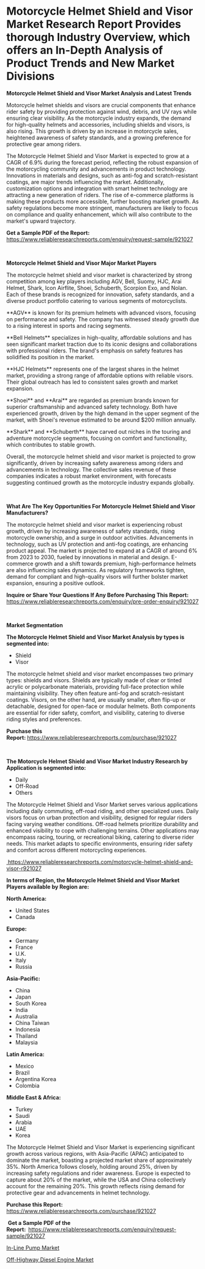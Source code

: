 <p><h1>Motorcycle Helmet Shield and Visor Market Research Report Provides thorough Industry Overview, which offers an In-Depth Analysis of Product Trends and New Market Divisions</h1></p><p><strong>Motorcycle Helmet Shield and Visor Market Analysis and Latest Trends</strong></p>
<p><p>Motorcycle helmet shields and visors are crucial components that enhance rider safety by providing protection against wind, debris, and UV rays while ensuring clear visibility. As the motorcycle industry expands, the demand for high-quality helmets and accessories, including shields and visors, is also rising. This growth is driven by an increase in motorcycle sales, heightened awareness of safety standards, and a growing preference for protective gear among riders.</p><p>The Motorcycle Helmet Shield and Visor Market is expected to grow at a CAGR of 6.9% during the forecast period, reflecting the robust expansion of the motorcycling community and advancements in product technology. Innovations in materials and designs, such as anti-fog and scratch-resistant coatings, are major trends influencing the market. Additionally, customization options and integration with smart helmet technology are attracting a new generation of riders. The rise of e-commerce platforms is making these products more accessible, further boosting market growth. As safety regulations become more stringent, manufacturers are likely to focus on compliance and quality enhancement, which will also contribute to the market's upward trajectory.</p></p>
<p><strong>Get a Sample PDF of the Report:&nbsp;</strong> <a href="https://www.reliableresearchreports.com/enquiry/request-sample/921027?utm_campaign=2109&utm_medium=2&utm_source=Github&utm_content=ia&utm_term=28022025&utm_id=motorcycle-helmet-shield-and-visor">https://www.reliableresearchreports.com/enquiry/request-sample/921027</a></p>
<p>&nbsp;</p>
<p><strong>Motorcycle Helmet Shield and Visor Major Market Players</strong></p>
<p><p>The motorcycle helmet shield and visor market is characterized by strong competition among key players including AGV, Bell, Suomy, HJC, Arai Helmet, Shark, Icon Airflite, Shoei, Schuberth, Scorpion Exo, and Nolan. Each of these brands is recognized for innovation, safety standards, and a diverse product portfolio catering to various segments of motorcyclists.</p><p>**AGV** is known for its premium helmets with advanced visors, focusing on performance and safety. The company has witnessed steady growth due to a rising interest in sports and racing segments. </p><p>**Bell Helmets** specializes in high-quality, affordable solutions and has seen significant market traction due to its iconic designs and collaborations with professional riders. The brand's emphasis on safety features has solidified its position in the market.</p><p>**HJC Helmets** represents one of the largest shares in the helmet market, providing a strong range of affordable options with reliable visors. Their global outreach has led to consistent sales growth and market expansion.</p><p>**Shoei** and **Arai** are regarded as premium brands known for superior craftsmanship and advanced safety technology. Both have experienced growth, driven by the high demand in the upper segment of the market, with Shoei's revenue estimated to be around $200 million annually.</p><p>**Shark** and **Schuberth** have carved out niches in the touring and adventure motorcycle segments, focusing on comfort and functionality, which contributes to stable growth.</p><p>Overall, the motorcycle helmet shield and visor market is projected to grow significantly, driven by increasing safety awareness among riders and advancements in technology. The collective sales revenue of these companies indicates a robust market environment, with forecasts suggesting continued growth as the motorcycle industry expands globally.</p></p>
<p>&nbsp;</p>
<p><strong>What Are The Key Opportunities For Motorcycle Helmet Shield and Visor Manufacturers?</strong></p>
<p><p>The motorcycle helmet shield and visor market is experiencing robust growth, driven by increasing awareness of safety standards, rising motorcycle ownership, and a surge in outdoor activities. Advancements in technology, such as UV protection and anti-fog coatings, are enhancing product appeal. The market is projected to expand at a CAGR of around 6% from 2023 to 2030, fueled by innovations in material and design. E-commerce growth and a shift towards premium, high-performance helmets are also influencing sales dynamics. As regulatory frameworks tighten, demand for compliant and high-quality visors will further bolster market expansion, ensuring a positive outlook.</p></p>
<p><strong>Inquire or Share Your Questions If Any Before Purchasing This Report:</strong> <a href="https://www.reliableresearchreports.com/enquiry/pre-order-enquiry/921027?utm_campaign=2109&utm_medium=2&utm_source=Github&utm_content=ia&utm_term=28022025&utm_id=motorcycle-helmet-shield-and-visor">https://www.reliableresearchreports.com/enquiry/pre-order-enquiry/921027</a></p>
<p>&nbsp;</p>
<p><strong>Market Segmentation</strong></p>
<p><strong>The Motorcycle Helmet Shield and Visor Market Analysis by types is segmented into:</strong></p>
<p><ul><li>Shield</li><li>Visor</li></ul></p>
<p><p>The motorcycle helmet shield and visor market encompasses two primary types: shields and visors. Shields are typically made of clear or tinted acrylic or polycarbonate materials, providing full-face protection while maintaining visibility. They often feature anti-fog and scratch-resistant coatings. Visors, on the other hand, are usually smaller, often flip-up or detachable, designed for open-face or modular helmets. Both components are essential for rider safety, comfort, and visibility, catering to diverse riding styles and preferences.</p></p>
<p><strong>Purchase this Report:&nbsp;</strong><a href="https://www.reliableresearchreports.com/purchase/921027?utm_campaign=2109&utm_medium=2&utm_source=Github&utm_content=ia&utm_term=28022025&utm_id=motorcycle-helmet-shield-and-visor">https://www.reliableresearchreports.com/purchase/921027</a></p>
<p>&nbsp;</p>
<p><strong>The Motorcycle Helmet Shield and Visor Market Industry Research by Application is segmented into:</strong></p>
<p><ul><li>Daily</li><li>Off-Road</li><li>Others</li></ul></p>
<p><p>The Motorcycle Helmet Shield and Visor Market serves various applications including daily commuting, off-road riding, and other specialized uses. Daily visors focus on urban protection and visibility, designed for regular riders facing varying weather conditions. Off-road helmets prioritize durability and enhanced visibility to cope with challenging terrains. Other applications may encompass racing, touring, or recreational biking, catering to diverse rider needs. This market adapts to specific environments, ensuring rider safety and comfort across different motorcycling experiences.</p></p>
<p><a href="https://www.reliableresearchreports.com/motorcycle-helmet-shield-and-visor-r921027?utm_campaign=2109&utm_medium=2&utm_source=Github&utm_content=ia&utm_term=28022025&utm_id=motorcycle-helmet-shield-and-visor">&nbsp;https://www.reliableresearchreports.com/motorcycle-helmet-shield-and-visor-r921027</a></p>
<p><strong>In terms of Region, the Motorcycle Helmet Shield and Visor Market Players available by Region are:</strong></p>
<p>
    <p> <strong> North America: </strong>
        <ul>
            <li>United States</li>
            <li>Canada</li>
        </ul>
        </p> 
    <p> <strong> Europe: </strong>
        <ul>
            <li>Germany</li>
            <li>France</li>
            <li>U.K.</li>
            <li>Italy</li>
            <li>Russia</li>
        </ul>
        </p> 
    <p> <strong> Asia-Pacific: </strong>
        <ul>
            <li>China</li>
            <li>Japan</li>
            <li>South Korea</li>
            <li>India</li>
            <li>Australia</li>
            <li>China Taiwan</li>
            <li>Indonesia</li>
            <li>Thailand</li>
            <li>Malaysia</li>
        </ul>
        </p> 
    <p> <strong> Latin America: </strong>
        <ul>
            <li>Mexico</li>
            <li>Brazil</li>
            <li>Argentina Korea</li>
            <li>Colombia</li>
        </ul>
        </p> 
    <p> <strong> Middle East & Africa: </strong>
        <ul>
            <li>Turkey</li>
            <li>Saudi</li>
            <li>Arabia</li>
            <li>UAE</li>
            <li>Korea</li>
        </ul>
    </p>
    </p>
<p><p>The Motorcycle Helmet Shield and Visor Market is experiencing significant growth across various regions, with Asia-Pacific (APAC) anticipated to dominate the market, boasting a projected market share of approximately 35%. North America follows closely, holding around 25%, driven by increasing safety regulations and rider awareness. Europe is expected to capture about 20% of the market, while the USA and China collectively account for the remaining 20%. This growth reflects rising demand for protective gear and advancements in helmet technology.</p></p>
<p><strong>Purchase this Report: </strong><a href="https://www.reliableresearchreports.com/purchase/921027?utm_campaign=2109&utm_medium=2&utm_source=Github&utm_content=ia&utm_term=28022025&utm_id=motorcycle-helmet-shield-and-visor">https://www.reliableresearchreports.com/purchase/921027</a></p>
<p>&nbsp;<strong>Get a Sample PDF of the Report:&nbsp;&nbsp;</strong><a href="https://www.reliableresearchreports.com/enquiry/request-sample/921027?utm_campaign=2109&utm_medium=2&utm_source=Github&utm_content=ia&utm_term=28022025&utm_id=motorcycle-helmet-shield-and-visor">https://www.reliableresearchreports.com/enquiry/request-sample/921027</a></p>
<p><strong></strong></p>
<p><p><a href="https://github.com/micbotam/Market-Research-Report-List-1/blob/main/in-line-pump-market.md?utm_campaign=2109&utm_medium=2&utm_source=Github&utm_content=ia&utm_term=28022025&utm_id=motorcycle-helmet-shield-and-visor">In-Line Pump Market</a></p><p><a href="https://github.com/shadnfamoza/Market-Research-Report-List-1/blob/main/off-highway-diesel-engine-market.md?utm_campaign=2109&utm_medium=2&utm_source=Github&utm_content=ia&utm_term=28022025&utm_id=motorcycle-helmet-shield-and-visor">Off-Highway Diesel Engine Market</a></p></p>